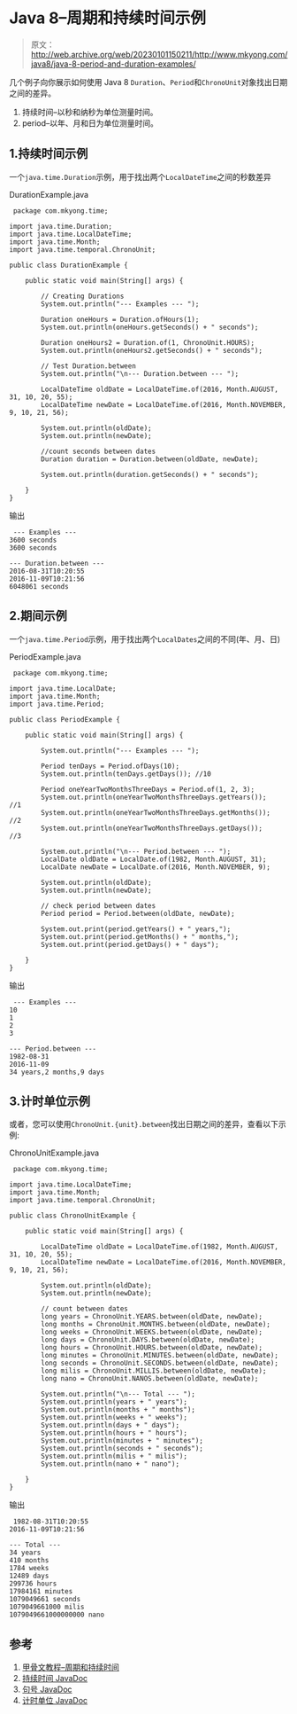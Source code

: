 # Java 8–周期和持续时间示例

> 原文：<http://web.archive.org/web/20230101150211/http://www.mkyong.com/java8/java-8-period-and-duration-examples/>

几个例子向你展示如何使用 Java 8 `Duration`、`Period`和`ChronoUnit`对象找出日期之间的差异。

1.  持续时间–以秒和纳秒为单位测量时间。
2.  period–以年、月和日为单位测量时间。

## 1.持续时间示例

一个`java.time.Duration`示例，用于找出两个`LocalDateTime`之间的秒数差异

DurationExample.java

```
 package com.mkyong.time;

import java.time.Duration;
import java.time.LocalDateTime;
import java.time.Month;
import java.time.temporal.ChronoUnit;

public class DurationExample {

    public static void main(String[] args) {

		// Creating Durations
        System.out.println("--- Examples --- ");

        Duration oneHours = Duration.ofHours(1);
        System.out.println(oneHours.getSeconds() + " seconds");

        Duration oneHours2 = Duration.of(1, ChronoUnit.HOURS);
        System.out.println(oneHours2.getSeconds() + " seconds");

		// Test Duration.between
        System.out.println("\n--- Duration.between --- ");

        LocalDateTime oldDate = LocalDateTime.of(2016, Month.AUGUST, 31, 10, 20, 55);
        LocalDateTime newDate = LocalDateTime.of(2016, Month.NOVEMBER, 9, 10, 21, 56);

        System.out.println(oldDate);
        System.out.println(newDate);

        //count seconds between dates
        Duration duration = Duration.between(oldDate, newDate);

        System.out.println(duration.getSeconds() + " seconds");

    }
} 
```

输出

```
 --- Examples --- 
3600 seconds
3600 seconds

--- Duration.between --- 
2016-08-31T10:20:55
2016-11-09T10:21:56
6048061 seconds 
```

## 2.期间示例

一个`java.time.Period`示例，用于找出两个`LocalDates`之间的不同(年、月、日)

PeriodExample.java

```
 package com.mkyong.time;

import java.time.LocalDate;
import java.time.Month;
import java.time.Period;

public class PeriodExample {

    public static void main(String[] args) {

        System.out.println("--- Examples --- ");

        Period tenDays = Period.ofDays(10); 
        System.out.println(tenDays.getDays()); //10

        Period oneYearTwoMonthsThreeDays = Period.of(1, 2, 3);
        System.out.println(oneYearTwoMonthsThreeDays.getYears());   //1
        System.out.println(oneYearTwoMonthsThreeDays.getMonths());  //2
        System.out.println(oneYearTwoMonthsThreeDays.getDays());    //3

        System.out.println("\n--- Period.between --- ");
        LocalDate oldDate = LocalDate.of(1982, Month.AUGUST, 31);
        LocalDate newDate = LocalDate.of(2016, Month.NOVEMBER, 9);

        System.out.println(oldDate);
        System.out.println(newDate);

        // check period between dates
        Period period = Period.between(oldDate, newDate);

        System.out.print(period.getYears() + " years,");
        System.out.print(period.getMonths() + " months,");
        System.out.print(period.getDays() + " days");

    }
} 
```

输出

```
 --- Examples --- 
10
1
2
3

--- Period.between --- 
1982-08-31
2016-11-09
34 years,2 months,9 days 
```

## 3.计时单位示例

或者，您可以使用`ChronoUnit.{unit}.between`找出日期之间的差异，查看以下示例:

ChronoUnitExample.java

```
 package com.mkyong.time;

import java.time.LocalDateTime;
import java.time.Month;
import java.time.temporal.ChronoUnit;

public class ChronoUnitExample {

    public static void main(String[] args) {

        LocalDateTime oldDate = LocalDateTime.of(1982, Month.AUGUST, 31, 10, 20, 55);
        LocalDateTime newDate = LocalDateTime.of(2016, Month.NOVEMBER, 9, 10, 21, 56);

        System.out.println(oldDate);
        System.out.println(newDate);

        // count between dates
        long years = ChronoUnit.YEARS.between(oldDate, newDate);
        long months = ChronoUnit.MONTHS.between(oldDate, newDate);
        long weeks = ChronoUnit.WEEKS.between(oldDate, newDate);
        long days = ChronoUnit.DAYS.between(oldDate, newDate);
        long hours = ChronoUnit.HOURS.between(oldDate, newDate);
        long minutes = ChronoUnit.MINUTES.between(oldDate, newDate);
        long seconds = ChronoUnit.SECONDS.between(oldDate, newDate);
        long milis = ChronoUnit.MILLIS.between(oldDate, newDate);
        long nano = ChronoUnit.NANOS.between(oldDate, newDate);

        System.out.println("\n--- Total --- ");
        System.out.println(years + " years");
        System.out.println(months + " months");
        System.out.println(weeks + " weeks");
        System.out.println(days + " days");
        System.out.println(hours + " hours");
        System.out.println(minutes + " minutes");
        System.out.println(seconds + " seconds");
        System.out.println(milis + " milis");
        System.out.println(nano + " nano");

    }
} 
```

输出

```
 1982-08-31T10:20:55
2016-11-09T10:21:56

--- Total --- 
34 years
410 months
1784 weeks
12489 days
299736 hours
17984161 minutes
1079049661 seconds
1079049661000 milis
1079049661000000000 nano 
```

## 参考

1.  [甲骨文教程–周期和持续时间](http://web.archive.org/web/20221027024415/https://docs.oracle.com/javase/tutorial/datetime/iso/period.html)
2.  [持续时间 JavaDoc](http://web.archive.org/web/20221027024415/https://docs.oracle.com/javase/8/docs/api/java/time/Duration.html)
3.  [句号 JavaDoc](http://web.archive.org/web/20221027024415/https://docs.oracle.com/javase/8/docs/api/java/time/Period.html)
4.  [计时单位 JavaDoc](http://web.archive.org/web/20221027024415/https://docs.oracle.com/javase/8/docs/api/java/time/temporal/ChronoUnit.html)

<input type="hidden" id="mkyong-current-postId" value="14072">